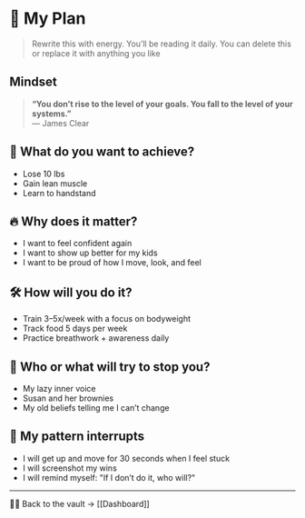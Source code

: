 # 🧠 My Plan

> Rewrite this with energy. You’ll be reading it daily. You can delete this or replace it with anything you like 
## Mindset
> **“You don’t rise to the level of your goals. You fall to the level of your systems.”**  
— James Clear
## 🎯 What do you want to achieve?
- Lose 10 lbs
- Gain lean muscle
- Learn to handstand

## 🔥 Why does it matter?
- I want to feel confident again
- I want to show up better for my kids
- I want to be proud of how I move, look, and feel

## 🛠 How will you do it?
- Train 3–5x/week with a focus on bodyweight
- Track food 5 days per week
- Practice breathwork + awareness daily

## 🚧 Who or what will try to stop you?
- My lazy inner voice
- Susan and her brownies
- My old beliefs telling me I can’t change

## 🧠 My pattern interrupts
- I will get up and move for 30 seconds when I feel stuck
- I will screenshot my wins
- I will remind myself: "If I don’t do it, who will?"

___

🧠💪 Back to the vault → [[Dashboard]]



